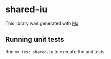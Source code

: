 # shared-iu

This library was generated with [Nx](https://nx.dev).

## Running unit tests

Run `nx test shared-iu` to execute the unit tests.
